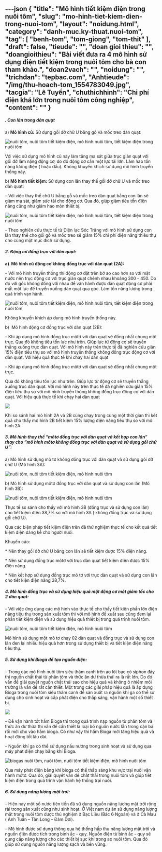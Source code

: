 ---json
{
    "title": "Mô hình tiết kiệm điện trong nuôi tôm",
    "slug": "mo-hinh-tiet-kiem-dien-trong-nuoi-tom",
    "layout": "noidung.html",
    "category": "danh-muc.ky-thuat.nuoi-tom",
    "tag": [
        "benh-tom",
        "tom-giong",
        "tom-thit"
    ],
    "draft": false,
    "tieude": "",
    "doan gioi thieu": "",
    "doangioithieu": "Bài viết đưa ra 4 mô hình sử dụng điện tiết kiệm trong nuôi tôm cho bà con tham khảo.",
    "doan2vach": "",
    "noidung": "",
    "trichdan": "tepbac.com",
    "Anhtieude": "/img/thu-hoach-tom_1554783049.jpg",
    "tacgia": "Lê Tuyến",
    "chuthichhinh": "Chi phí điện khá lớn trong nuôi tôm công nghiệp",
    "__content__": ""
}
---
<h5>. Con lăn trong d&agrave;n quạt</h5>

<p>a)&nbsp;<strong>M&ocirc; h&igrave;nh củ:</strong>&nbsp;Sử dụng gối đỡ chữ U bằng&nbsp;gỗ v&agrave; mốc treo d&agrave;n quạt:</p>

<p><img alt="nuôi tôm, nuôi tôm tiết kiệm điện, mô hình nuôi tôm, tiết kiệm điện trong nuôi tôm" src="https://tepbac.com/upload/images/2019/04/tiet-kiem-dien-trong-nuoi-tom-_1554782830.jpg" title="nuôi tôm, nuôi tôm tiết kiệm điện, mô hình nuôi tôm, tiết kiệm điện trong nuôi tôm" /></p>

<p>Với việc sử dụng m&ocirc; h&igrave;nh cũ n&agrave;y l&agrave;m&nbsp;tăng ma s&aacute;t giữa trục gi&agrave;n quạt với gối&nbsp;đỡ l&agrave;m nặng động cơ, do đ&oacute; động cơ&nbsp;cần một lực tải lớn. L&agrave;m hao tốn năng&nbsp;lượng điện ( hoặc dầu). Kh&ocirc;ng khuyến kh&iacute;ch sử dụng m&ocirc; h&igrave;nh truyền thống n&agrave;y.</p>

<p>b)&nbsp;<strong>M&ocirc; h&igrave;nh tiết kiệm:</strong>&nbsp;Sử dụng con lăn thay thế gối đỡ chữ U v&agrave; mốc treo d&agrave;n quạt:</p>

<p>- Với việc thay thế chữ U bằng gỗ v&agrave; mốc treo d&agrave;n quạt bằng con lăn sẽ giảm ma s&aacute;t, giảm sức tải cho động cơ. Qua đ&oacute;, gi&uacute;p giảm ti&ecirc;u tốn điện năng cũng như giảm hao m&ograve;n thiết bị.</p>

<p><img alt="nuôi tôm, nuôi tôm tiết kiệm điện, mô hình nuôi tôm, tiết kiệm điện trong nuôi tôm" src="https://tepbac.com/upload/images/2019/04/nuoi-tom-tiet-kiem-dien_1554782899.jpg" title="nuôi tôm, nuôi tôm tiết kiệm điện, mô hình nuôi tôm, tiết kiệm điện trong nuôi tôm" /></p>

<p>- Theo nghi&ecirc;n cứu thực tế từ Điện lực S&oacute;c Trăng với m&ocirc; h&igrave;nh sử dụng con lăn thay&nbsp;thế cho gối gỗ v&agrave; mốc treo sẽ giảm 15% chi ph&iacute; điện năng thi&ecirc;u thụ cho c&ugrave;ng một&nbsp;mục đ&iacute;ch sử dụng.</p>

<h5>2. Động cơ đồng trục với d&agrave;n quạt:</h5>

<p><strong>a)&nbsp; M&ocirc; h&igrave;nh cũ động cơ kh&ocirc;ng đồng trục với d&agrave;n quạt (2A):</strong></p>

<p>- Với m&ocirc; h&igrave;nh truyền thống th&iacute; động cơ đặt tr&ecirc;n bờ ao cao hơn so với mặt nước n&ecirc;n trục động cơ với trục gi&agrave;n quạt ch&ecirc;nh nhau khoảng 300 - 450. Do đ&oacute; với gốc kh&ocirc;ng đồng với nhau để v&acirc;n h&agrave;nh được d&agrave;n quạt động cơ phải mất một lực để truyền xuống d&agrave;n quạt qua g&oacute;c. L&agrave;m tốn năng lượng trong qu&aacute; tr&igrave;nh vạn h&agrave;nh.</p>

<p><img alt="nuôi tôm, nuôi tôm tiết kiệm điện, mô hình nuôi tôm, tiết kiệm điện trong nuôi tôm" src="https://tepbac.com/upload/images/2019/04/mo-hinh-tiet-kiem-dien1_1554782555.jpg" title="nuôi tôm, nuôi tôm tiết kiệm điện, mô hình nuôi tôm, tiết kiệm điện trong nuôi tôm" /></p>

<p>Kh&ocirc;ng khuyến kh&iacute;ch &aacute;p dụng m&ocirc; h&igrave;nh truyền thống n&agrave;y.</p>

<p>b)&nbsp; M&ocirc; h&igrave;nh động cơ đồng trục với d&agrave;n quạt (2B):</p>

<p>- Khi &aacute;p dụng m&ocirc; h&igrave;nh đồng trục m&ocirc;tơ với d&agrave;n quạt sẽ đồng nhất chung một trục. Qua đ&oacute; kh&ocirc;ng ti&ecirc;u tốn lực như tr&ecirc;n. Gi&uacute;p lực từ động cơ sẽ truyền thẳng xuống trục d&agrave;n quạt. Với m&ocirc; h&igrave;nh n&agrave;y tr&ecirc;n thực tế đ&atilde; nghi&ecirc;n cứu giản 15% điện ti&ecirc;u thụ so với m&ocirc; h&igrave;nh truyền thống kh&ocirc;ng đồng trục động cơ với d&agrave;n quạt. Với hiệu quả thực tế khi chạy hai d&agrave;n quạt</p>

<p>- Khi &aacute;p dụng m&ocirc; h&igrave;nh đồng trục m&ocirc;tơ với d&agrave;n quạt sẽ đồng nhất chung một trục.</p>

<p>Qua đ&oacute; kh&ocirc;ng ti&ecirc;u tốn lực như tr&ecirc;n. Gi&uacute;p lực từ động cơ sẽ truyền thẳng xuống trục&nbsp;d&agrave;n quạt. Với m&ocirc; h&igrave;nh n&agrave;y tr&ecirc;n thực tế đ&atilde; nghi&ecirc;n cứu giản 15% điện ti&ecirc;u thụ so với&nbsp;m&ocirc; h&igrave;nh truyền thống kh&ocirc;ng đồng trục động cơ với d&agrave;n quạt. Với hiệu quả thực tế&nbsp;khi chạy hai d&agrave;n quạt</p>

<p><img src="https://tepbac.com/upload/images/2019/04/mo-hinh-tiet-kiem-dien3_1554782592.jpg" /></p>

<p>Khi so s&aacute;nh hai m&ocirc; h&igrave;nh 2A v&agrave; 2B c&ugrave;ng chạy trong c&ugrave;ng một thời gian th&igrave; kết quả&nbsp;cho thấy m&ocirc; h&igrave;nh 2B tiết kiệm 15% lượng điện năng ti&ecirc;u thụ so với m&ocirc; h&igrave;nh 2A.</p>

<h5>3. M&ocirc; h&igrave;nh thay thế &ldquo;m&ocirc;tơ đồng trục với d&agrave;n quạt v&agrave; kết hợp con lăn&rdquo; thay cho&nbsp;&ldquo;m&ocirc; h&igrave;nh m&ocirc;tơ kh&ocirc;ng đồng trục với d&agrave;n quạt v&agrave; sử dụng gối chữ U&rdquo;:</h5>

<p>a) M&ocirc; h&igrave;nh sử dụng m&ocirc; tơ kh&ocirc;ng đồng trục với d&agrave;n quạt v&agrave; sử dụng g&ocirc;i đỡ chữ U&nbsp;(M&ocirc; h&igrave;nh 3A):</p>

<p><img alt="nuôi tôm, nuôi tôm tiết kiệm điện, mô hình nuôi tôm" src="https://tepbac.com/upload/images/2019/04/mo-hinh-nuoi-tom-tiet-kiem-die_1554781956.jpg" title="nuôi tôm, nuôi tôm tiết kiệm điện, mô hình nuôi tôm" /></p>

<p>b) M&ocirc; h&igrave;nh sử dụng m&ocirc;tơ đồng trục với d&agrave;n quạt v&agrave; sử dụng con lăn (M&ocirc; h&igrave;nh 3B):</p>

<p><img alt="nuôi tôm, nuôi tôm tiết kiệm điện, mô hình nuôi tôm" src="https://tepbac.com/upload/images/2019/04/mo-hinh-nuoi-tom-tiet-kiem-die_1554781764.jpg" title="nuôi tôm, nuôi tôm tiết kiệm điện, mô hình nuôi tôm" /></p>

<p>Thực tế so s&aacute;nh cho thấy với m&ocirc; h&igrave;nh 3B (đồng trục v&agrave; sử dụng con lăn) cho tiết&nbsp;kiệm điện 38,7% so với m&ocirc; h&igrave;nh 3A ( kh&ocirc;ng đồng trục v&agrave; sử dụng gối chữ U).</p>

<p>Qua c&aacute;c biện ph&aacute;p tiết kiệm điện tr&ecirc;n đ&atilde; thử nghiệm thực tế cho kết quả tiết kiệm&nbsp;điện đ&aacute;ng kể cho người nu&ocirc;i.</p>

<p>Khuyến c&aacute;o:</p>

<p>* N&ecirc;n thay gối đở chữ U bằng con lăn sẽ tiết kiệm được 15% điện năng.</p>

<p>* N&ecirc;n sử dụng đồng trục m&ocirc;tơ với trục d&agrave;n quạt tiết kiệm điện được 15% điện năng.</p>

<p>* N&ecirc;n kết hợp sử dụng đồng trục m&ocirc; tơ với trục d&agrave;n quạt v&agrave; sử dụng con lăn cho&nbsp;tiết kiện điện năng 38,7%.</p>

<h5>4. M&ocirc; h&igrave;nh đồng trục v&agrave; sử dụng hiệu quả một động cơ một giảm tốc cho 2 d&agrave;n&nbsp;quạt:</h5>

<p>- Với việc ứng dụng c&aacute;c m&ocirc; h&igrave;nh v&agrave;o thực tế cho thấy tiết kiện phần lớn điện năng&nbsp;ti&ecirc;u thụ trong sản xuất t&ocirc;m th&igrave; với m&ocirc; h&igrave;nh đề xuất sau cũng đem lại phần tiết kiệm&nbsp;điện v&agrave; sử dụng hiệu quả thiết bị trong qu&aacute; tr&igrave;nh nu&ocirc;i t&ocirc;m.</p>

<p><img alt="nuôi tôm, nuôi tôm tiết kiệm điện, mô hình nuôi tôm" src="https://tepbac.com/upload/images/2019/04/mo-hinh-nuoi-tom-tiet-kiem-die_1554781512.jpg" title="nuôi tôm, nuôi tôm tiết kiệm điện, mô hình nuôi tôm" /></p>

<p>M&ocirc; h&igrave;nh sử dụng một m&ocirc; tơ chạy 02 d&agrave;n quạt v&agrave; đồng trục v&agrave; sử dụng con lăn đen&nbsp;lại nhiều hiệu quả hơn trong sử dụng thiết bị v&agrave; tiết kiện điện năng ti&ecirc;u thụ.</p>

<h5>5. Sử dụng kh&iacute; Bioga để tạo nguồn điện:</h5>

<p>- Trong c&aacute;c m&ocirc; h&igrave;nh nu&ocirc;i t&ocirc;m si&ecirc;u th&acirc;m canh tr&ecirc;n ao l&oacute;t bạc c&oacute; siphon đ&aacute;y th&igrave; nguồn&nbsp;chất thải từ ph&acirc;n t&ocirc;m v&agrave; thức ăn dư thừa thải ra l&agrave; rất lớn. Do đ&oacute; vấn đề giải quyết&nbsp;nguồn chất thải sao cho hiệu quả v&agrave; kh&ocirc;ng &ocirc; nhiểm m&ocirc;i trường l&agrave; vấn đề rất cần&nbsp;thiết. Một trong c&aacute;c giải ph&aacute;p hiệu quả l&agrave; &aacute;p dụng Bioga trong nu&ocirc;i t&ocirc;m si&ecirc;u th&acirc;m&nbsp;canh để sản xuất ra nguồn kh&iacute; ga c&oacute; thể sử dụng cho sinh hoạt v&agrave; cấp ph&aacute;t điện cho&nbsp;thắp s&aacute;ng, vận h&agrave;nh một số thiết bị.</p>

<p><img src="https://tepbac.com/upload/images/2019/04/ham-biogas-trong-nuoi-tom_1554781370.jpg" /></p>

<p>- Để vận h&agrave;nh tốt hầm Bioga th&igrave; trong qu&aacute; tr&igrave;nh nạp nguồn từ ph&acirc;n t&ocirc;m v&agrave; thức ăn&nbsp;dư thừa th&igrave; vấn đề cần thiết l&agrave; loại bỏ nguồn nước lẫn trong cặn bả rồi mới cho v&agrave;o&nbsp;hầm bioga. C&oacute; như vậy th&igrave; hầm Bioga mới tăng hiệu quả v&agrave; hoạt động tốt l&acirc;u d&agrave;i.</p>

<p>- Nguồn kh&iacute; ga c&oacute; thể sử dụng nấu nướng trong sinh hoạt v&agrave; sử dụng qua m&aacute;y ph&aacute;t&nbsp;điện chạy bằng kh&iacute; Bioga.</p>

<p><img alt=" biogas nuôi tôm, nuôi tôm, nuôi tôm tiết kiệm điện, mô hình nuôi tôm" src="https://tepbac.com/upload/images/2019/04/ham-biogas-trong-nuoi-tom-tepb_1554781358.jpg" title=" biogas nuôi tôm, nuôi tôm, nuôi tôm tiết kiệm điện, mô hình nuôi tôm" /></p>

<p>Qua m&aacute;y ph&aacute;t điện bằng kh&iacute; bioga c&oacute; thể thắp s&aacute;ng khu vực trại nu&ocirc;i vận h&agrave;nh m&ocirc;tơ.&nbsp;Qua đ&oacute;, giải quyết vấn đề chất thải trong nu&ocirc;i t&ocirc;m v&agrave; gi&uacute;p tiết kiệm điện trong qu&aacute;&nbsp;tr&igrave;nh vận h&agrave;nh hệ thống trại nu&ocirc;i.</p>

<h5>6. Sử dụng năng lượng mặt trời:</h5>

<p>- Hiện nay một số nước ti&ecirc;n tiến đ&atilde; sử dụng nguồn năng lượng mặt trời rộng rải&nbsp;trong sản xuất cũng như sinh hoạt. Ở Việt nam dự &aacute;n sử dụng năng lượng mặt trong&nbsp;nu&ocirc;i t&ocirc;m được thủ nghiệm ở Bạc Li&ecirc;u (B&aacute;c 6 Ngo&atilde;n) v&agrave; ở C&agrave; Mau ( Anh Tuấn &ndash;&nbsp;T&acirc;n Long &ndash; Đ&agrave;m Dơi).</p>

<p>- M&ocirc; h&igrave;nh được sử dụng th&ocirc;ng qua hệ thống hấp thu năng lượng mặt trời v&agrave; nguồn&nbsp;điện được t&iacute;ch trong b&igrave;nh ắc - quy. Nguồn điện từ b&igrave;nh ắc - quy sẽ cung cấp năng&nbsp;lượng cho c&aacute;c thiết bị sục kh&iacute; trong ao nu&ocirc;i t&ocirc;m. Qua đ&oacute; gi&uacute;p sử dụng nguồn năng&nbsp;lượng sạch v&agrave; bền vững.</p>
